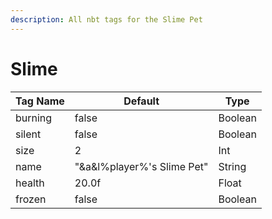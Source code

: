 ```yaml
---
description: All nbt tags for the Slime Pet
---
```



# Slime

| Tag Name     | Default                                                            | Type                                         |
| - | - | - |
| burning | false | Boolean |
| silent | false | Boolean |
| size | 2 | Int |
| name | "&a&l%player%'s Slime Pet" | String |
| health | 20.0f | Float |
| frozen | false | Boolean |
